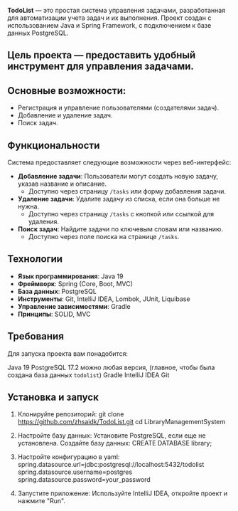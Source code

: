 **TodoList** — это простая система управления задачами, разработанная для автоматизации учета задач и их выполнения. Проект создан с использованием Java и Spring Framework, с подключением к базе данных PostgreSQL.

## Цель проекта — предоставить удобный инструмент для управления задачами.

## Основные возможности:

- Регистрация и управление пользователями (создателями задач).
- Добавление и удаление задач.
- Поиск задач.

## Функциональности

Система предоставляет следующие возможности через веб-интерфейс:

- **Добавление задачи**: Пользователи могут создать новую задачу, указав название и описание.  
  - Доступно через страницу `/tasks` или форму добавления задачи.
- **Удаление задачи**: Удалите задачу из списка, если она больше не нужна.  
  - Доступно через страницу `/tasks` с кнопкой или ссылкой для удаления.
- **Поиск задач**: Найдите задачи по ключевым словам или названию.  
  - Доступно через поле поиска на странице `/tasks`.

## Технологии

- **Язык программирования**: Java 19  
- **Фреймворк**: Spring (Core, Boot, MVC)  
- **База данных**: PostgreSQL  
- **Инструменты**: Git, IntelliJ IDEA, Lombok, JUnit, Liquibase
- **Управление зависимостями**: Gradle  
- **Принципы**: SOLID, MVC

 ## **Требования**
Для запуска проекта вам понадобится:

Java 19
PostgreSQL 17.2 можно любая версия, (главное, чтобы была создана база данных `todolist`)
Gradle
IntelliJ IDEA
Git

   ## **Установка и запуск**
1. Клонируйте репозиторий:
   git clone https://github.com/zhsaidk/TodoList.git
   cd LibraryManagementSystem

2. Настройте базу данных:
   Установите PostgreSQL, если еще не установлена.
   Создайте базу данных:
   CREATE DATABASE library;

3. Настройте конфигурацию в yaml:
   spring.datasource.url=jdbc:postgresql://localhost:5432/todolist
   spring.datasource.username=postgres
   spring.datasource.password=your_password

4. Запустите приложение:
   Используйте IntelliJ IDEA, откройте проект и нажмите "Run".
